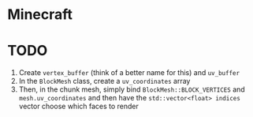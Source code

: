 # Minecraft

# TODO
1. Create `vertex_buffer` (think of a better name for this) and `uv_buffer`
2. In the `BlockMesh` class, create a `uv_coordinates` array
3. Then, in the chunk mesh, simply bind `BlockMesh::BLOCK_VERTICES` and `mesh.uv_coordinates` and then have the `std::vector<float> indices` vector choose which
   faces to render
